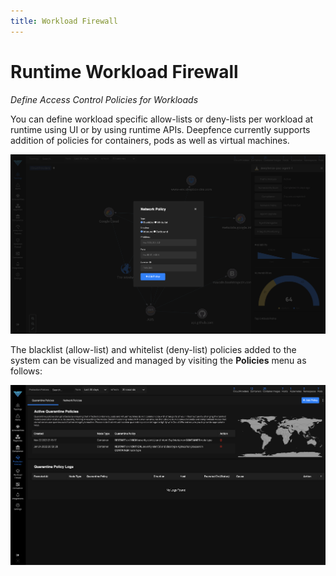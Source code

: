 ```yaml
---
title: Workload Firewall
---
```


# Runtime Workload Firewall

*Define Access Control Policies for Workloads*

You can define workload specific allow-lists or deny-lists per workload at runtime using UI or by using runtime APIs. Deepfence currently supports addition of policies for containers, pods as well as virtual machines.

![Define Network Policies](../img/deepfence_networkpolicy.jpg)

The blacklist (allow-list) and whitelist (deny-list) policies added to the system can be visualized and managed by visiting the **Policies** menu as follows:

![View Network Policies](../img/deepfence_networkpolicyview.jpg)